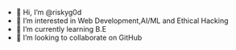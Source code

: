 - 👋 Hi, I’m @riskyg0d
- 👀 I’m interested in Web Development,AI/ML and Ethical Hacking
- 🌱 I’m currently learning B.E
- 💞️ I’m looking to collaborate on GitHub

<!---
riskyg0d/riskyg0d is a ✨ special ✨ repository because its `README.md` (this file) appears on your GitHub profile.
You can click the Preview link to take a look at your changes.
--->
